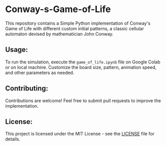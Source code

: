 # Conway-s-Game-of-Life


This repository contains a Simple Python implementation of Conway's Game of Life with different custom initial patterns, a classic cellular automaton devised by mathematician John Conway.

## Usage:
To run the simulation, execute the `game_of_life.ipynb` file on Google Colab or on local machine. Customize the board size, pattern, animation speed, and other parameters as needed.

## Contributing:

Contributions are welcome! Feel free to submit pull requests to improve the implementation.

## License:

This project is licensed under the MIT License - see the [LICENSE](LICENSE) file for details.

